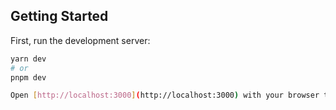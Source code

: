 ## Getting Started

First, run the development server:

```bash
yarn dev
# or
pnpm dev

Open [http://localhost:3000](http://localhost:3000) with your browser to see the result.
```
